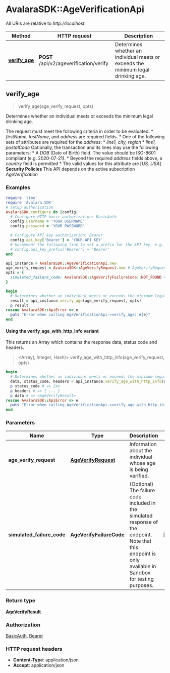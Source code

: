 # AvalaraSDK::AgeVerificationApi

All URIs are relative to *http://localhost*

| Method | HTTP request | Description |
| ------ | ------------ | ----------- |
| [**verify_age**](AgeVerificationApi.md#verify_age) | **POST** /api/v2/ageverification/verify | Determines whether an individual meets or exceeds the minimum legal drinking age. |


## verify_age

> <AgeVerifyResult> verify_age(age_verify_request, opts)

Determines whether an individual meets or exceeds the minimum legal drinking age.

The request must meet the following criteria in order to be evaluated: * *firstName*, *lastName*, and *address* are required fields. * One of the following sets of attributes are required for the *address*:   * *line1, city, region*   * *line1, postalCode*  Optionally, the transaction and its lines may use the following parameters: * A *DOB* (Date of Birth) field. The value should be ISO-8601 compliant (e.g. 2020-07-21). * Beyond the required *address* fields above, a *country* field is permitted   * The valid values for this attribute are [*US, USA*]  **Security Policies** This API depends on the active subscription *AgeVerification*

### Examples

```ruby
require 'time'
require 'Avalara.SDK'
# setup authorization
AvalaraSDK.configure do |config|
  # Configure HTTP basic authorization: BasicAuth
  config.username = 'YOUR USERNAME'
  config.password = 'YOUR PASSWORD'

  # Configure API key authorization: Bearer
  config.api_key['Bearer'] = 'YOUR API KEY'
  # Uncomment the following line to set a prefix for the API key, e.g. 'Bearer' (defaults to nil)
  # config.api_key_prefix['Bearer'] = 'Bearer'
end

api_instance = AvalaraSDK::AgeVerificationApi.new
age_verify_request = AvalaraSDK::AgeVerifyRequest.new # AgeVerifyRequest | Information about the individual whose age is being verified.
opts = {
  simulated_failure_code: AvalaraSDK::AgeVerifyFailureCode::NOT_FOUND # AgeVerifyFailureCode | (Optional) The failure code included in the simulated response of the endpoint. Note that this endpoint is only available in Sandbox for testing purposes.
}

begin
  # Determines whether an individual meets or exceeds the minimum legal drinking age.
  result = api_instance.verify_age(age_verify_request, opts)
  p result
rescue AvalaraSDK::ApiError => e
  puts "Error when calling AgeVerificationApi->verify_age: #{e}"
end
```

#### Using the verify_age_with_http_info variant

This returns an Array which contains the response data, status code and headers.

> <Array(<AgeVerifyResult>, Integer, Hash)> verify_age_with_http_info(age_verify_request, opts)

```ruby
begin
  # Determines whether an individual meets or exceeds the minimum legal drinking age.
  data, status_code, headers = api_instance.verify_age_with_http_info(age_verify_request, opts)
  p status_code # => 2xx
  p headers # => { ... }
  p data # => <AgeVerifyResult>
rescue AvalaraSDK::ApiError => e
  puts "Error when calling AgeVerificationApi->verify_age_with_http_info: #{e}"
end
```

### Parameters

| Name | Type | Description | Notes |
| ---- | ---- | ----------- | ----- |
| **age_verify_request** | [**AgeVerifyRequest**](AgeVerifyRequest.md) | Information about the individual whose age is being verified. |  |
| **simulated_failure_code** | [**AgeVerifyFailureCode**](.md) | (Optional) The failure code included in the simulated response of the endpoint. Note that this endpoint is only available in Sandbox for testing purposes. | [optional] |

### Return type

[**AgeVerifyResult**](AgeVerifyResult.md)

### Authorization

[BasicAuth](../README.md#BasicAuth), [Bearer](../README.md#Bearer)

### HTTP request headers

- **Content-Type**: application/json
- **Accept**: application/json

